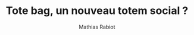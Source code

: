 ---
layout: post
title: "Tote bag, un nouveau totem social ?"
link: https://www.grapheine.com/divers/tote-bag-totem-histoire-design
author: "Mathias Rabiot"
published_date: "04/12/2024"
description: "C’est un simple sac qui prend aujourd’hui beaucoup de place. C’est sans doute dans une boutique de vêtements qu’on nous a donné le premier, avant que s’accumulent ceux offerts dans un festival, une exposition, une librairie, un marché bio, une sortie cinéma, enfin pour tout et n’importe quoi. <br> Le tote bag pourrait s’inscrire dans une réactualisation des Mythologies de Roland Barthes tellement il est devenu un élément incontournable de nos quotidiens urbains. C’est le cabas, le filet à provisions de la grand-mère, simple, utilitaire et pratique. <br>Mais que raconte t’il de notre société, de notre époque, de nos habitudes et de nos comportements ? Le tote-bag est devenu un pur produit de consommation, un totem sociétal."
language: "fr"
categories: "Liens"
tags: "consommation société"
og-tags: "consommation société"
permalink: /:categories/:year/:month/:day/:title/
---